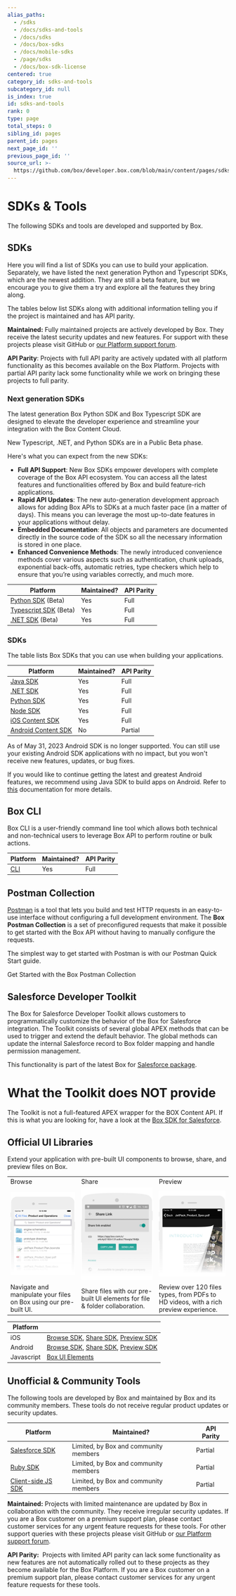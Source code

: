 ```yaml
---
alias_paths:
  - /sdks
  - /docs/sdks-and-tools
  - /docs/sdks
  - /docs/box-sdks
  - /docs/mobile-sdks
  - /page/sdks
  - /docs/box-sdk-license
centered: true
category_id: sdks-and-tools
subcategory_id: null
is_index: true
id: sdks-and-tools
rank: 0
type: page
total_steps: 0
sibling_id: pages
parent_id: pages
next_page_id: ''
previous_page_id: ''
source_url: >-
  https://github.com/box/developer.box.com/blob/main/content/pages/sdks-and-tools/index.md
---
```

# SDKs & Tools

The following SDKs and tools are developed and supported by Box.

## SDKs

Here you will find a list of SDKs
you can use to build your application.
Separately, we have listed the next generation
Python and Typescript SDKs, which are the
newest addition.
They are still a beta feature, but we encourage
you to give them a try and explore all the
features they bring along.

<Message type='notice'>

The tables below list SDKs along with additional information
telling you if the project is maintained and has API
parity.

**Maintained:** Fully maintained projects are actively developed by Box. They
receive the latest security updates and new features. For support with these
projects please visit GitHub or [our Platform support forum][forum].

**API Parity**: Projects with full API parity are actively updated with all
platform functionality as this becomes available on the Box Platform. Projects
with partial API parity lack some functionality while we work on bringing
these projects to full parity.

</Message>

### Next generation SDKs

The latest generation Box Python SDK and Box Typescript
SDK are designed to elevate the developer
experience and streamline your integration
with the Box Content Cloud.

<Message type='notice'>

New Typescript, .NET, and Python SDKs are in a Public Beta phase.

</Message>

Here's what you can expect from the new SDKs:

* **Full API Support**: New Box SDKs empower developers
 with complete coverage of the Box API ecosystem.
 You can access all the latest features and
functionalities offered by Box and build feature-rich applications.
* **Rapid API Updates**: The new auto-generation development
approach allows for adding Box APIs to
SDKs at a much faster pace (in a matter of days). 
This means you can leverage the most up-to-date
features in your applications without delay.
* **Embedded Documentation**:  All objects and parameters
are documented directly in the source code of the SDK
so all the necessary information is stored in one place.
* **Enhanced Convenience Methods**: The newly introduced
convenience methods cover various aspects such as
authentication, chunk uploads, exponential back-offs, 
automatic retries, type checkers which
help to ensure that you’re using variables correctly, 
and much more.

| Platform                          | Maintained?  | API Parity |
| --------------------------------- | ----------- | ------- |
| [Python SDK][pythongensdk] (Beta)      | Yes         | Full    |
| [Typescript SDK][tsgensdk] (Beta)      | Yes         | Full    |
| [.NET SDK][dotnetgensdk] (Beta)      | Yes         | Full    |

### SDKs

The table lists Box SDKs that you can use
when building your applications.

| Platform                          | Maintained? | API Parity |
| --------------------------------- | ----------- | ------- |
| [Java SDK][javasdk]               | Yes         | Full    |
| [.NET SDK][dotnetsdk]             | Yes         | Full    |
| [Python SDK][pythonsdk]           | Yes         | Full    |
| [Node SDK][nodesdk]               | Yes         | Full    |
| [iOS Content SDK][iossdk]         | Yes         | Full    |
| [Android Content SDK][androidsdk] | No          | Partial |

<Message type='warning'>

As of May 31, 2023 Android SDK is no
longer supported. You can still
use your existing Android SDK applications
with no impact, but you won't receive new features,
updates, or bug fixes.

If you would like to continue getting the
latest and greatest Android features, we
recommend using Java SDK to build apps on Android.
Refer to [this][android-docs] documentation for more details.

</Message>

## Box CLI

Box CLI is a user-friendly command line tool which
allows both technical and non-technical users to
leverage Box API to perform routine or bulk actions.

| Platform                          | Maintained?  | API Parity |
| --------------------------------- | ----------- | ------- |
| [CLI][cli]                        | Yes         | Full    |

## Postman Collection

[Postman][postman] is a tool that lets you build and test HTTP requests in an
easy-to-use interface without configuring a full development environment. The
**Box Postman Collection** is a set of preconfigured requests that make it
possible to get started with the Box API without having to manually configure
the requests.

The simplest way to get started with Postman is with our Postman Quick Start guide.

<CTA to='g://tooling/postman/quick-start'>

Get Started with the Box Postman Collection

</CTA>

## Salesforce Developer Toolkit

The Box for Salesforce Developer Toolkit allows customers to programmatically
customize the behavior of the Box for Salesforce integration. The Toolkit
consists of several global APEX methods that can be used to trigger and extend
the default behavior. The global methods can update the internal Salesforce
record to Box folder mapping and handle permission management.

<Message type='notice'>

This functionality is part of the latest Box for
[Salesforce package][sf-package].

</Message>

<Message type='warning'>

# What the Toolkit does NOT provide

The Toolkit is not a full-featured APEX wrapper for the BOX Content API. If
this is what you are looking for, have a look at the
[Box SDK for Salesforce][sf-sdk].

</Message>

## Official UI Libraries

Extend your application with pre-built UI components to browse, share, and
preview files on Box.

<!-- markdownlint-disable line-length -->

|         |        |           |
| ------- | ------ | --------- |
| Browse  | Share  |Preview    |
| ![Browse][browseimg]   | ![Share][shareimg]   | ![Preview][previewimg]     |
| Navigate and manipulate your files on Box using our pre-built UI. | Share files with our pre-built UI elements for file & folder collaboration. | Review over 120 files types, from PDFs to HD videos, with a rich preview experience. |

| Platform   |      |
| ---------- | ---------------- |
| iOS  | [Browse SDK][iosbrowsesdk], [Share SDK][iossharesdk], [Preview SDK][iospreviewsdk]                                                                                                    |
| Android    | [Browse SDK](https://github.com/box/box-android-browse-sdk), [Share SDK](https://github.com/box/box-android-share-sdk), [Preview SDK](https://github.com/box/box-android-preview-sdk) |
| Javascript | [Box UI Elements](guide://embed/ui-elements/)    |

<!-- markdownlint-enable line-length -->

## Unofficial & Community Tools

The following tools are developed by Box and maintained by Box and its community
members. These tools do not receive regular product updates or security updates.

<!-- markdownlint-disable line-length -->

| Platform   | Maintained?    | API Parity  |
| ---------- | ---------------| ------- |
| [Salesforce SDK][salesforcesdk] | Limited, by Box and community members |Partial |
| [Ruby SDK][rubysdk]             | Limited, by Box and community members | Partial |
| [Client-side JS SDK][jssdk]     | Limited, by Box and community members | Partial |

<!-- markdownlint-enable line-length -->

<Message type='notice'>

**Maintained:** Projects with limited maintenance are updated by Box in
collaboration with the community. They receive irregular security updates. If
you are a Box customer on a premium support plan, please contact customer
services for any urgent feature requests for these tools. For other support
queries with these projects please visit GitHub or [our Platform support forum][forum].

**API Parity:**  Projects with limited API parity can lack some functionality
as new features are not automatically rolled out to these projects as they
become available for the Box Platform. If you are a Box customer on a premium
support plan, please contact customer services for any urgent feature requests
for these tools.

</Message>

[javasdk]: https://github.com/box/box-java-sdk
[dotnetsdk]: https://github.com/box/box-windows-sdk-v2
[pythonsdk]: https://github.com/box/box-python-sdk
[nodesdk]: https://github.com/box/box-node-sdk
[iossdk]: https://github.com/box/box-ios-sdk
[androidsdk]: https://github.com/box/box-android-sdk
[android-docs]: https://github.com/box/box-java-sdk/blob/main/doc/android.md
[cli]: https://github.com/box/boxcli
[forum]: https://forum.box.com/
[browseimg]: ./browse.jpg
[shareimg]: ./share.jpg
[previewimg]: ./preview.jpg
[iosbrowsesdk]: https://github.com/box/box-ios-browse-sdk
[iossharesdk]: https://github.com/box/box-ios-share-sdk
[iospreviewsdk]: https://github.com/box/box-ios-preview-sdk
[salesforcesdk]: https://github.com/box/box-salesforce-sdk
[rubysdk]: https://github.com/cburnette/boxr
[jssdk]: https://github.com/allenmichael/box-javascript-sdk
[pythongensdk]: https://github.com/box/box-python-sdk-gen
[tsgensdk]: https://github.com/box/box-typescript-sdk-gen
[dotnetgensdk]: https://github.com/box/box-dotnet-sdk-gen
[postman]: https://postman.com
<!-- i18n-enable localize-links -->

[sf-package]: https://support.box.com/hc/en-us/articles/360044195713-Installing-and-Configuring-Box-For-Salesforce
[sf-sdk]: https://github.com/box/box-salesforce-sdk
<!-- i18n-disable localize-links -->